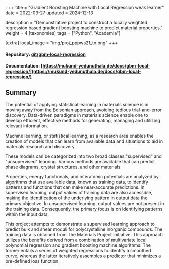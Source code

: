 +++
title = "Gradient Boosting Machine with Local Regression weak learner"
date = 2022-03-27
updated = 2024-12-13

description = "Demonstrative project to construct a locally weighted regression based gradient boosting machine to predict material properties."
weight = 4
[taxonomies]
tags = ["Python", "Academia"]

[extra]
local_image = "img/proj_pppws21_tn.png"
+++
#### Repository: [git/gbm-local-regression](https://gitlab.com/mukund-yedunuthala/gbm-local-regression)
#### Documentation: [https://mukund-yedunuthala.de/docs/gbm-local-regression/](https://mukund-yedunuthala.de/docs/gbm-local-regression/)


## Summary
The potential of applying statistical learning in materials science is in moving away from the Edisonian approach, avoiding tedious trial-and-error discovery. Data-driven paradigms in materials science enable one to develop efficient, effective methods for generating, managing and utilizing relevant information.


Machine learning, or statistical learning, as a research area enables the creation of models that can
learn from available data and situations to aid in materials research and discovery.

These models can be categorized into two broad classes:"supervised" and "unsupervised" learning. Various methods are available that can predict phase diagrams, crystal structures, and other materials.

Properties, energy functionals, and interatomic potentials are analyzed by algorithms that use
available data, known as training data, to identify patterns and functions that can make near-accurate
predictions. In supervised learning, output values of training data are also accessible, making the identification of the underlying  pattern in output data the primary objective. In unsupervised
learning, output values are not present in the training data.
Consequently, the primary focus is on identifying patterns within the input data.

This project attempts to demonstrate a supervised learning approach to predict bulk and shear moduli for
polycrystalline inorganic compounds. The training data is obtained from The Materials Project initiative.
This approach utilizes the benefits derived from a combination of
multivariate local polynomial regression and gradient boosting machine algorithms. The former
entails a series of weighted regressions to identify a smoothed curve, whereas the latter iteratively
assembles a predictor that minimizes a pre-defined loss function.
